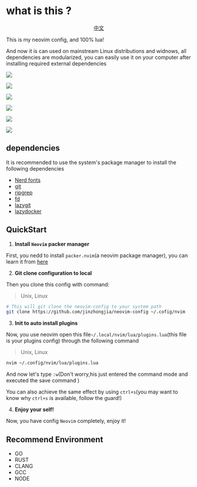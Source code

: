 # what is this ?

<p align="center"> <a href="https://github.com/jinzhongjia/neovim-config/blob/main/Readme_CN.md">中文</a> </p>

This is my neovim config, and 100% lua!

And now it is can used on mainstream Linux distributions and widnows, all dependencies are modularized, you can easily use it on your computer after installing required external dependencies

![](https://github.com/jinzhongjia/neovim-config/blob/main/image/main.gif)

![](https://github.com/jinzhongjia/neovim-config/blob/main/image/debug.gif)

![](https://github.com/jinzhongjia/neovim-config/blob/main/image/debug-js.gif)

![](https://github.com/jinzhongjia/neovim-config/blob/main/image/home.png)

![](https://github.com/jinzhongjia/neovim-config/blob/main/image/highlight.png)

![](https://github.com/jinzhongjia/neovim-config/blob/main/image/outline%20and%20tree.png)

## dependencies

It is recommended to use the system's package manager to install the following dependencies

- [Nerd fonts](https://www.nerdfonts.com/font-downloads)
- [git](https://git-scm.com/downloads)
- [ripgrep](https://github.com/BurntSushi/ripgrep)
- [fd](https://github.com/sharkdp/fd)
- [lazygit](https://github.com/jesseduffield/lazygit)
- [lazydocker](https://github.com/jesseduffield/lazydocker)

## QuickStart

1. **Install `Neovim` packer manager**

First, you nedd to install `packer.nvim`(a neovim package manager), you can learn it from [here](https://github.com/wbthomason/packer.nvim#quickstart)

2. **Git clone configuration to local**

Then you clone this config with command:

> Unix, Linux

```bash
# This will git clone the neovim-config to your system path
git clone https://github.com/jinzhongjia/neovim-config ~/.cofig/nvim
```

3. **Init to auto install plugins**

Now, you use neovim open this file`~/.local/nvim/lua/plugins.lua`(this file is your plugins config) through the following command

> Unix, Linux

```bash
nvim ~/.config/nvim/lua/plugins.lua

```

And now let's type `:w`(Don't worry,his just entered the command mode and executed the save command )

You can also achieve the same effect by using `ctrl+s`(you may want to know why `ctrl+s` is available, follow the guard!)

4. **Enjoy your self!**

Now, you have config `Neovim` completely, enjoy it!

## Recommend Environment

- GO
- RUST
- CLANG
- GCC
- NODE
